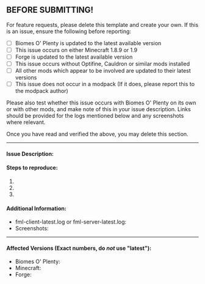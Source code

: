 BEFORE SUBMITTING!
----
For feature requests, please delete this template and create your own. If this is an issue, ensure the following before reporting:

- [ ] Biomes O' Plenty is updated to the latest available version
- [ ] This issue occurs on either Minecraft 1.8.9 or 1.9
- [ ] Forge is updated to the latest available version
- [ ] This issue occurs without Optifine, Cauldron or similar mods installed
- [ ] All other mods which appear to be involved are updated to their latest versions
- [ ] This issue does not occur in a modpack (If it does, please report this to the modpack author)

Please also test whether this issue occurs with Biomes O' Plenty on its own or with other mods, and make note of this in your issue description. Links
should be provided for the logs mentioned below and any screenshots where relevant. 

Once you have read and verified the above, you may delete this section.

----

#### Issue Description:



#### Steps to reproduce:

1. 
2. 
3. 

#### Additional Information:

- fml-client-latest.log or fml-server-latest.log:
- Screenshots:

____
#### Affected Versions (Exact numbers, do *not* use "latest"):

- Biomes O' Plenty: 
- Minecraft: 
- Forge: 
